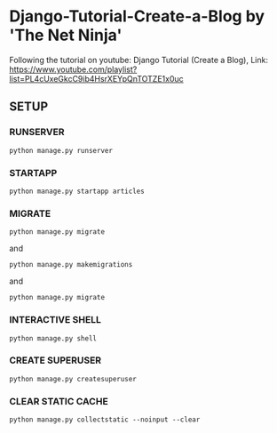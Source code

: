 # Django-Tutorial-Create-a-Blog by 'The Net Ninja'


Following the tutorial on youtube: Django Tutorial (Create a Blog), Link: https://www.youtube.com/playlist?list=PL4cUxeGkcC9ib4HsrXEYpQnTOTZE1x0uc



## SETUP 


### RUNSERVER

`python manage.py runserver`


### STARTAPP

`python manage.py startapp articles`

### MIGRATE

`python manage.py migrate`

and 

`python manage.py makemigrations`

and 

`python manage.py migrate`

### INTERACTIVE SHELL

`python manage.py shell`

### CREATE SUPERUSER

`python manage.py createsuperuser` 

### CLEAR STATIC CACHE

`python manage.py collectstatic --noinput --clear`
